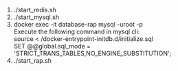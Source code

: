 1. ./start_redis.sh
2. ./start_mysql.sh
3. docker exec -it database-rap mysql -uroot -p  
   Execute the following command in mysql cli:  
      source < /docker-entrypoint-initdb.d/initialize.sql  
      SET @@global.sql_mode = 'STRICT_TRANS_TABLES,NO_ENGINE_SUBSTITUTION';  
4. ./start_rap.sh
